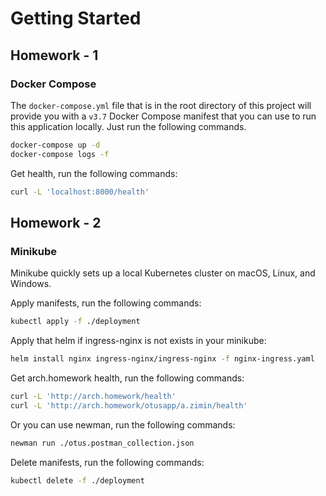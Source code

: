 # Getting Started

## Homework - 1
### Docker Compose

The `docker-compose.yml` file that is in the root directory of this project will provide you with a `v3.7` Docker
Compose manifest that you can use to run this application locally. Just run the following commands.

```bash
docker-compose up -d
docker-compose logs -f
```

Get health, run the following commands:

````bash
curl -L 'localhost:8000/health'
````

## Homework - 2

### Minikube

Minikube quickly sets up a local Kubernetes cluster on macOS, Linux, and Windows.

Apply manifests, run the following commands:

````bash
kubectl apply -f ./deployment
````

Apply that helm if ingress-nginx is not exists in your minikube:

````bash
helm install nginx ingress-nginx/ingress-nginx -f nginx-ingress.yaml
````

Get arch.homework health, run the following commands:

````bash
curl -L 'http://arch.homework/health'
curl -L 'http://arch.homework/otusapp/a.zimin/health'
````

Or you can use newman, run the following commands:

````bash
newman run ./otus.postman_collection.json
````

Delete manifests, run the following commands:

````bash
kubectl delete -f ./deployment
````
